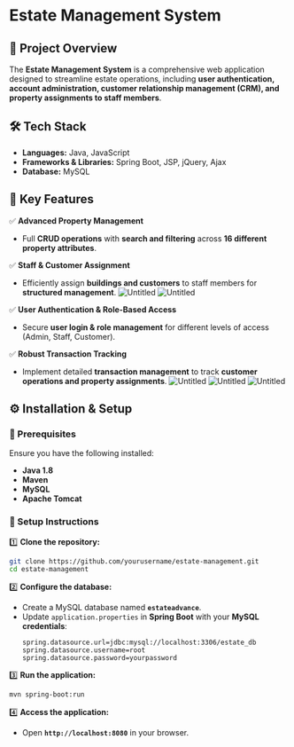 # **Estate Management System**  

## **📌 Project Overview**  
The **Estate Management System** is a comprehensive web application designed to streamline estate operations, including **user authentication, account administration, customer relationship management (CRM), and property assignments to staff members**.  

## **🛠️ Tech Stack**  
- **Languages:** Java, JavaScript  
- **Frameworks & Libraries:** Spring Boot, JSP, jQuery, Ajax  
- **Database:** MySQL  

## **🚀 Key Features**  
✅ **Advanced Property Management**  
- Full **CRUD operations** with **search and filtering** across **16 different property attributes**.  

✅ **Staff & Customer Assignment**  
- Efficiently assign **buildings and customers** to staff members for **structured management**.
![Untitled](https://prod-files-secure.s3.us-west-2.amazonaws.com/6a240a7f-e5de-4ee3-b7d3-b1b0603ecf5a/1fa38542-625e-42b7-875c-0e476acf4778/Untitled.png&raw=true)
![Untitled](https://prod-files-secure.s3.us-west-2.amazonaws.com/6a240a7f-e5de-4ee3-b7d3-b1b0603ecf5a/10a4640f-a42f-4754-a714-ef3a10a9cba5/Untitled.png&raw=true)


✅ **User Authentication & Role-Based Access**  
- Secure **user login & role management** for different levels of access (Admin, Staff, Customer).  

✅ **Robust Transaction Tracking**  
- Implement detailed **transaction management** to track **customer operations and property assignments**.
![Untitled](https://prod-files-secure.s3.us-west-2.amazonaws.com/6a240a7f-e5de-4ee3-b7d3-b1b0603ecf5a/4da90cbf-d928-45c7-9658-e9c2d783ac19/Untitled.png&raw=true)
![Untitled](https://prod-files-secure.s3.us-west-2.amazonaws.com/6a240a7f-e5de-4ee3-b7d3-b1b0603ecf5a/f7e2da80-228d-413b-a0c2-94b12e4411c5/Untitled.png&raw=true)
![Untitled](https://prod-files-secure.s3.us-west-2.amazonaws.com/6a240a7f-e5de-4ee3-b7d3-b1b0603ecf5a/0347cead-c5f8-4c47-96fd-02f448c35b3e/Untitled.png&raw=true)

## **⚙️ Installation & Setup**  
### **🔹 Prerequisites**  
Ensure you have the following installed:  
- **Java 1.8**  
- **Maven**  
- **MySQL**  
- **Apache Tomcat**


### **🔹 Setup Instructions**  
1️⃣ **Clone the repository:**  
```sh
git clone https://github.com/yourusername/estate-management.git
cd estate-management
```
2️⃣ **Configure the database:**  
- Create a MySQL database named **`estateadvance`**.  
- Update `application.properties` in **Spring Boot** with your **MySQL credentials**:  
  ```properties
  spring.datasource.url=jdbc:mysql://localhost:3306/estate_db
  spring.datasource.username=root
  spring.datasource.password=yourpassword
  ```

3️⃣ **Run the application:**  
```sh
mvn spring-boot:run
```
4️⃣ **Access the application:**  
- Open **`http://localhost:8080`** in your browser.  
